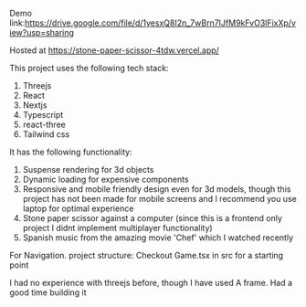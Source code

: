 Demo link:https://drive.google.com/file/d/1yesxQ8I2n_7wBrn7IJfM9kFvO3lFixXp/view?usp=sharing

Hosted at https://stone-paper-scissor-4tdw.vercel.app/

This project uses the following tech stack:

1. Threejs
2. React
3. Nextjs
4. Typescript
5. react-three
6. Tailwind css

It has the following functionality:

1. Suspense rendering for 3d objects
2. Dynamic loading for expensive components
3. Responsive and mobile friendly design even for 3d models, though this project has not been made for mobile screens and I recommend you use laptop for optimal experience
4. Stone paper scissor against a computer (since this is a frontend only project I didnt implement multiplayer functionality)
5. Spanish music from the amazing movie 'Chef' which I watched recently

For Navigation. project structure:
Checkout Game.tsx in src for a starting point

I had no experience with threejs before, though I have used A frame. Had a good time building it
